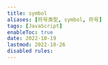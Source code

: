 ```yaml
---
title: symbol
aliases: [符号类型, symbol, 符号]
tags: [JavaScript]
enableToc: true
date: 2022-10-19
lastmod: 2022-10-26
disabled rules: 
---
```

